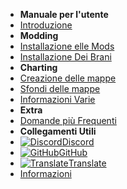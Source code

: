 - **Manuale per l'utente**
- [Introduzione](./)
- **Modding**
- [Installazione elle Mods](installing-mods)
- [Installazione Dei Brani](installing-songs)
- **Charting**
- [Creazione delle mappe](creating-charts)
- [Sfondi delle mappe](chart-backgrounds)
- [Informazioni Varie](misc-charting-info)
- **Extra**
- [Domande più Frequenti](../faq)
- **Collegamenti Utili**
- [![Discord](https://icongr.am/simple/discord.svg?colored&size=16)Discord](https://discord.gg/KVzKRsbetJ)
- [![GitHub](https://icongr.am/simple/github.svg?color=808080&size=16)GitHub](https://github.com/tc-mods/TromboneChampModdingWiki)
- [![Translate](https://icongr.am/material/translate.svg?color=808080&size=16)Translate](https://crowdin.com/project/trombone-champ-modding-wiki)
- [Informazioni](../about)
